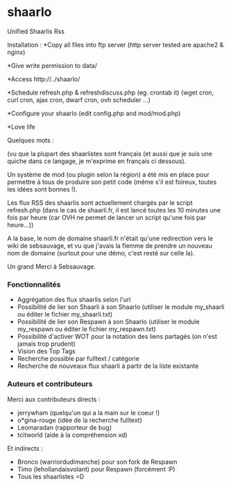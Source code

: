 shaarlo
=======

Unified Shaarlis Rss 

Installation : 
*Copy all files into ftp server (http server tested are apache2 & nginx)

*Give write permission to data/

*Access http://../shaarlo/

*Schedule refresh.php & refreshdiscuss.php (eg. crontab it) (wget cron, curl cron, ajax cron, dwarf cron, ovh scheduler ...)

*Configure your shaarlo (edit config.php and mod/mod.php)

*Love life

Quelques mots : 

(vu que la plupart des shaarlistes sont français (et aussi que je suis une quiche dans ce langage, je m'exprime en français ci dessous).

Un système de mod (ou plugin selon la région) a été mis en place pour permettre à tous de produire son petit code (même s'il est foireux, toutes les idées sont bonnes !).
 
Les flux RSS des shaarlis sont actuellement chargés par le script refresh.php (dans le cas de shaarli.fr, il est lancé toutes les 10 minutes une fois par heure (car OVH ne permet de lancer un script qu'une fois par heure...))

A la base, le nom de domaine shaarli.fr n'était qu'une redirection vers le wiki de sebsauvage, et vu que j'avais la flemme de prendre un nouveau nom de domaine (surtout pour une démo, c'est resté sur celle la).


Un grand Merci à Sebsauvage.

### Fonctionnalités
* Aggrégation des flux shaarlis selon l'url 
* Possibilité de lier son Shaarli à son Shaarlo (utiliser le module my_shaarli ou éditer le fichier my_shaarli.txt)
* Possibilité de lier son Respawn à son Shaarlo (utiliser le module my_respawn ou éditer le fichier my_respawn.txt)
* Possibilité d'activer WOT pour la notation des liens partagés (on n'est jamais trop prudent)
* Vision des Top Tags 
* Recherche possible par fulltext / catégorie 
* Recherche de nouveaux flux shaarli à partir de la liste existante 


### Auteurs et contributeurs
Merci aux contributeurs directs : 
* jerrywham (quelqu'un qui a la main sur le coeur !)
* o*gina-rouge (idée de la recherche fulltext)
* Leomaradan (rapporteur de bug)
* tcitworld (aide à la compréhension xd)


Et indirects : 
* Bronco (warriordudimanche) pour son fork de Respawn
* Timo (lehollandaisvolant) pour Respawn (forcément :P)
* Tous les shaarlistes =D

